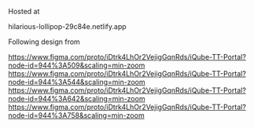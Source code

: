 Hosted at

hilarious-lollipop-29c84e.netlify.app

Following design from

https://www.figma.com/proto/iDtrk4LhOr2VejigGqnRds/iQube-TT-Portal?node-id=944%3A509&scaling=min-zoom
https://www.figma.com/proto/iDtrk4LhOr2VejigGqnRds/iQube-TT-Portal?node-id=944%3A544&scaling=min-zoom
https://www.figma.com/proto/iDtrk4LhOr2VejigGqnRds/iQube-TT-Portal?node-id=944%3A642&scaling=min-zoom
https://www.figma.com/proto/iDtrk4LhOr2VejigGqnRds/iQube-TT-Portal?node-id=944%3A758&scaling=min-zoom
